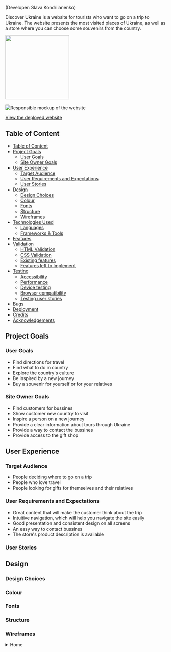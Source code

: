 (Developer: Slava Kondriianenko)

Discover Ukraine is a website for tourists who want to go on a trip to Ukraine. The website presents the most visited places of Ukraine, as well as a store where you can choose some souvenirs from the country.


<img src="" alt="" width="200" height="200">

![Responsible mockup of the website]()

[View the deployed website]()

## Table of Content
- [Table of Content](#table-of-content)
- [Project Goals](#project-goals)
  - [User Goals](#user-goals)
  - [Site Owner Goals](#site-owner-goals)
- [User Experience](#user-experience)
  - [Target Audience](#target-audience)
  - [User Requirements and Expectations](#user-requirements-and-expectations)
  - [User Stories](#user-stories)
- [Design](#design)
  - [Design Choices](#design-choices)
  - [Colour](#colour)
  - [Fonts](#fonts)
  - [Structure](#structure)
  - [Wireframes](#wireframes)
- [Technologies Used](#technologies-used)
  - [Languages](#languages)
  - [Frameworks \& Tools](#frameworks--tools)
- [Features](#features)
- [Validation](#validation)
  - [HTML Validation](#html-validation)
  - [CSS Validation](#css-validation)
  - [Existing features](#existing-features)
  - [Features left to Implement](#features-left-to-implement)
- [Testing](#testing)
  - [Accessibility](#accessibility)
  - [Performance](#performance)
  - [Device testing](#device-testing)
  - [Browser compatibility](#browser-compatibility)
  - [Testing user stories](#testing-user-stories)
- [Bugs](#bugs)
- [Deployment](#deployment)
- [Credits](#credits)
- [Acknowledgements](#acknowledgements)
    
## Project Goals

### User Goals
- Find directions for travel
- Find what to do in country
- Explore the country's culture
- Be inspired by a new journey
- Buy a souvenir for yourself or for your relatives
### Site Owner Goals
- Find customers for bussines
- Show customer new country to visit
- Inspire a person on a new journey
- Provide a clear information about tours through Ukraine
- Provide a way to contact the bussines
- Provide access to the gift shop

## User Experience

### Target Audience
- People deciding where to go on a trip
- People who love travel
- People looking for gifts for themselves and their relatives
### User Requirements and Expectations
- Great content that will make the customer think about the trip
- Intuitive navigation, which will help you navigate the site easily
- Good presentation and consistent design on all screens
- An easy way to contact bussines
- The store's product description is available
### User Stories

## Design

### Design Choices
### Colour
### Fonts
### Structure
### Wireframes
<details><summary>Home</summary>
<img src="docs/wireframes/homepage.png">

## Technologies Used

### Languages
### Frameworks & Tools

## Features

## Validation

### HTML Validation
### CSS Validation
### Existing features
### Features left to Implement
- landing page
- navigation bar
- tours section
- contact section
- store page
- footer

## Testing
### Accessibility
### Performance
### Device testing
### Browser compatibility
### Testing user stories

## Bugs
## Deployment
## Credits
## Acknowledgements